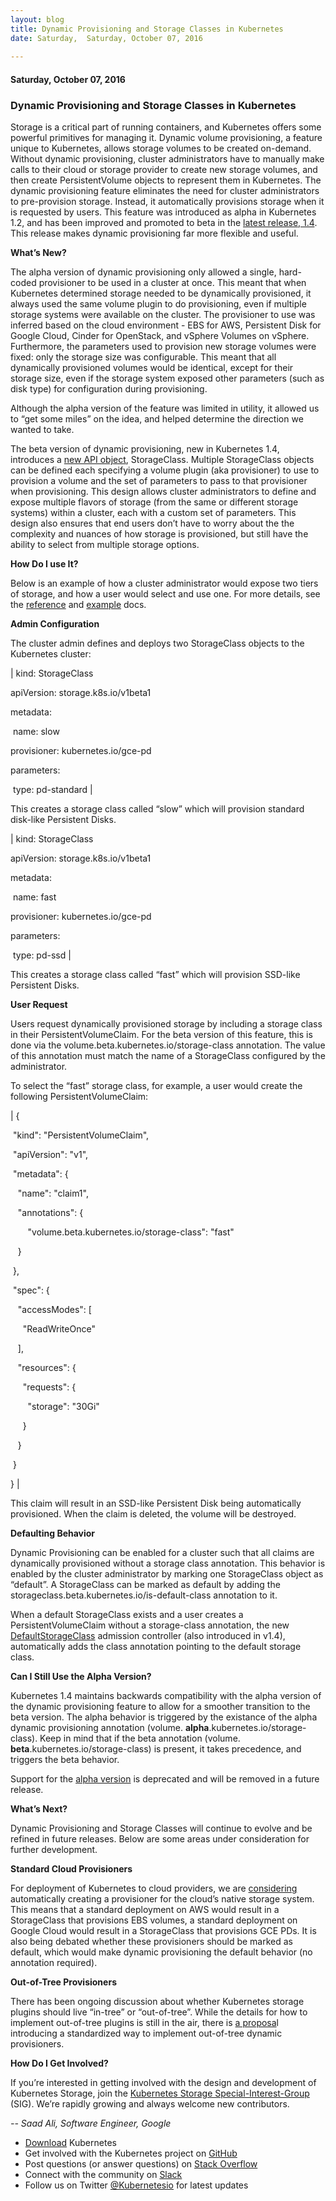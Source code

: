 ```yaml
---
layout: blog
title: Dynamic Provisioning and Storage Classes in Kubernetes
date: Saturday,  Saturday, October 07, 2016 
 
---
```

#### Saturday, October 07, 2016 
### Dynamic Provisioning and Storage Classes in Kubernetes 
  
Storage is a critical part of running containers, and Kubernetes offers some powerful primitives for managing it. Dynamic volume provisioning, a feature unique to Kubernetes, allows storage volumes to be created on-demand. Without dynamic provisioning, cluster administrators have to manually make calls to their cloud or storage provider to create new storage volumes, and then create PersistentVolume objects to represent them in Kubernetes. The dynamic provisioning feature eliminates the need for cluster administrators to pre-provision storage. Instead, it automatically provisions storage when it is requested by users. This feature was introduced as alpha in Kubernetes 1.2, and has been improved and promoted to beta in the [latest release, 1.4](http://blog.kubernetes.io/2016/09/kubernetes-1.4-making-it-easy-to-run-on-kuberentes-anywhere.html). This release makes dynamic provisioning far more flexible and useful.  
  
**What’s New?**  
  
The alpha version of dynamic provisioning only allowed a single, hard-coded provisioner to be used in a cluster at once. This meant that when Kubernetes determined storage needed to be dynamically provisioned, it always used the same volume plugin to do provisioning, even if multiple storage systems were available on the cluster. The provisioner to use was inferred based on the cloud environment - EBS for AWS, Persistent Disk for Google Cloud, Cinder for OpenStack, and vSphere Volumes on vSphere. Furthermore, the parameters used to provision new storage volumes were fixed: only the storage size was configurable. This meant that all dynamically provisioned volumes would be identical, except for their storage size, even if the storage system exposed other parameters (such as disk type) for configuration during provisioning.  
  
Although the alpha version of the feature was limited in utility, it allowed us to “get some miles” on the idea, and helped determine the direction we wanted to take.  
  
The beta version of dynamic provisioning, new in Kubernetes 1.4, introduces a [new API object](http://kubernetes.io/docs/user-guide/persistent-volumes/#storageclasses), StorageClass. Multiple StorageClass objects can be defined each specifying a volume plugin (aka provisioner) to use to provision a volume and the set of parameters to pass to that provisioner when provisioning. This design allows cluster administrators to define and expose multiple flavors of storage (from the same or different storage systems) within a cluster, each with a custom set of parameters. This design also ensures that end users don’t have to worry about the the complexity and nuances of how storage is provisioned, but still have the ability to select from multiple storage options.  
  
**How Do I use It?**  
  
Below is an example of how a cluster administrator would expose two tiers of storage, and how a user would select and use one. For more details, see the [reference](http://kubernetes.io/docs/user-guide/persistent-volumes/#storageclasses) and [example](https://github.com/kubernetes/kubernetes/tree/release-1.4/examples/experimental/persistent-volume-provisioning) docs.  
  
**Admin Configuration**  
  
The cluster admin defines and deploys two StorageClass objects to the Kubernetes cluster:  

| 
kind: StorageClass

apiVersion: storage.k8s.io/v1beta1

metadata:

 &nbsp;name: slow

provisioner: kubernetes.io/gce-pd

parameters:

 &nbsp;type: pd-standard
 |

  
This creates a storage class called “slow” which will provision standard disk-like Persistent Disks.  

| 
kind: StorageClass

apiVersion: storage.k8s.io/v1beta1

metadata:

 &nbsp;name: fast

provisioner: kubernetes.io/gce-pd

parameters:

 &nbsp;type: pd-ssd
 |

  
  
This creates a storage class called “fast” which will provision SSD-like Persistent Disks.  

  

**User Request**

  

Users request dynamically provisioned storage by including a storage class in their PersistentVolumeClaim. For the beta version of this feature, this is done via the volume.beta.kubernetes.io/storage-class annotation. The value of this annotation must match the name of a StorageClass configured by the administrator.

  

To select the “fast” storage class, for example, a user would create the following PersistentVolumeClaim:

  

| 
{

 &nbsp;"kind": "PersistentVolumeClaim",

 &nbsp;"apiVersion": "v1",

 &nbsp;"metadata": {

 &nbsp;&nbsp;&nbsp;"name": "claim1",

 &nbsp;&nbsp;&nbsp;"annotations": {

 &nbsp;&nbsp;&nbsp;&nbsp;&nbsp;&nbsp;&nbsp;"volume.beta.kubernetes.io/storage-class": "fast"

 &nbsp;&nbsp;&nbsp;}

 &nbsp;},

 &nbsp;"spec": {

 &nbsp;&nbsp;&nbsp;"accessModes": [

 &nbsp;&nbsp;&nbsp;&nbsp;&nbsp;"ReadWriteOnce"

 &nbsp;&nbsp;&nbsp;],

 &nbsp;&nbsp;&nbsp;"resources": {

 &nbsp;&nbsp;&nbsp;&nbsp;&nbsp;"requests": {

 &nbsp;&nbsp;&nbsp;&nbsp;&nbsp;&nbsp;&nbsp;"storage": "30Gi"

 &nbsp;&nbsp;&nbsp;&nbsp;&nbsp;}

 &nbsp;&nbsp;&nbsp;}

 &nbsp;}

}
 |

  

  
This claim will result in an SSD-like Persistent Disk being automatically provisioned. When the claim is deleted, the volume will be destroyed.
  

  

**Defaulting Behavior**

  

Dynamic Provisioning can be enabled for a cluster such that all claims are dynamically provisioned without a storage class annotation. This behavior is enabled by the cluster administrator by marking one StorageClass object as “default”. A StorageClass can be marked as default by adding the storageclass.beta.kubernetes.io/is-default-class annotation to it.

  

When a default StorageClass exists and a user creates a PersistentVolumeClaim without a storage-class annotation, the new [DefaultStorageClass](https://github.com/kubernetes/kubernetes/pull/30900) admission controller (also introduced in v1.4), automatically adds the class annotation pointing to the default storage class.

  

**Can I Still Use the Alpha Version?**
  

  

Kubernetes 1.4 maintains backwards compatibility with the alpha version of the dynamic provisioning feature to allow for a smoother transition to the beta version. The alpha behavior is triggered by the existance of the alpha dynamic provisioning annotation (volume. **alpha**.kubernetes.io/storage-class). Keep in mind that if the beta annotation (volume. **beta**.kubernetes.io/storage-class) is present, it takes precedence, and triggers the beta behavior.

  

Support for the [alpha version](https://github.com/kubernetes/kubernetes/blob/master/docs/devel/api_changes.md#alpha-beta-and-stable-versions) is deprecated and will be removed in a future release.

  

**What’s Next?**

  

Dynamic Provisioning and Storage Classes will continue to evolve and be refined in future releases. Below are some areas under consideration for further development.

  

**Standard Cloud Provisioners**

For deployment of Kubernetes to cloud providers, we are [considering](https://github.com/kubernetes/kubernetes/pull/31617/files) automatically creating a provisioner for the cloud’s native storage system. This means that a standard deployment on AWS would result in a StorageClass that provisions EBS volumes, a standard deployment on Google Cloud would result in a StorageClass that provisions GCE PDs. It is also being debated whether these provisioners should be marked as default, which would make dynamic provisioning the default behavior (no annotation required).

  

**Out-of-Tree Provisioners**

There has been ongoing discussion about whether Kubernetes storage plugins should live “in-tree” or “out-of-tree”. While the details for how to implement out-of-tree plugins is still in the air, there is [a proposa](https://github.com/kubernetes/kubernetes/pull/30285)l introducing a standardized way to implement out-of-tree dynamic provisioners.

  

**How Do I Get Involved?**

  

If you’re interested in getting involved with the design and development of Kubernetes Storage, join the [Kubernetes Storage Special-Interest-Group](https://github.com/kubernetes/community/tree/master/sig-storage) (SIG). We’re rapidly growing and always welcome new contributors.

  

_-- Saad Ali, Software Engineer, Google_

  

- [Download](http://get.k8s.io/) Kubernetes
- Get involved with the Kubernetes project on [GitHub](https://github.com/kubernetes/kubernetes)&nbsp;
- Post questions (or answer questions) on [Stack Overflow](http://stackoverflow.com/questions/tagged/kubernetes)&nbsp;
- Connect with the community on [Slack](http://slack.k8s.io/)
- Follow us on Twitter [@Kubernetesio](https://twitter.com/kubernetesio) for latest updates

  

  

  

  

  
